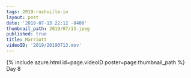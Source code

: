 ```yaml
---
tags: 2019-rushville-in
layout: post
date: '2019-07-13 22:12 -0400'
thumbnail_path: 2019/07/13.jpeg
published: true
title: Marriott
videoID: '2019/20190713.mov'
---
```


{% include azure.html id=page.videoID poster=page.thumbnail_path %}
Day 8
